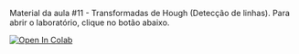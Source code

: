 Material da aula #11 - Transformadas de Hough (Detecção de linhas). Para abrir o laboratório, clique no botão abaixo.

[![Open In Colab](https://colab.research.google.com/assets/colab-badge.svg)](https://colab.research.google.com/github/wlcosta/es235_pdi/blob/master/11_hough_linhas/lab.ipynb)
